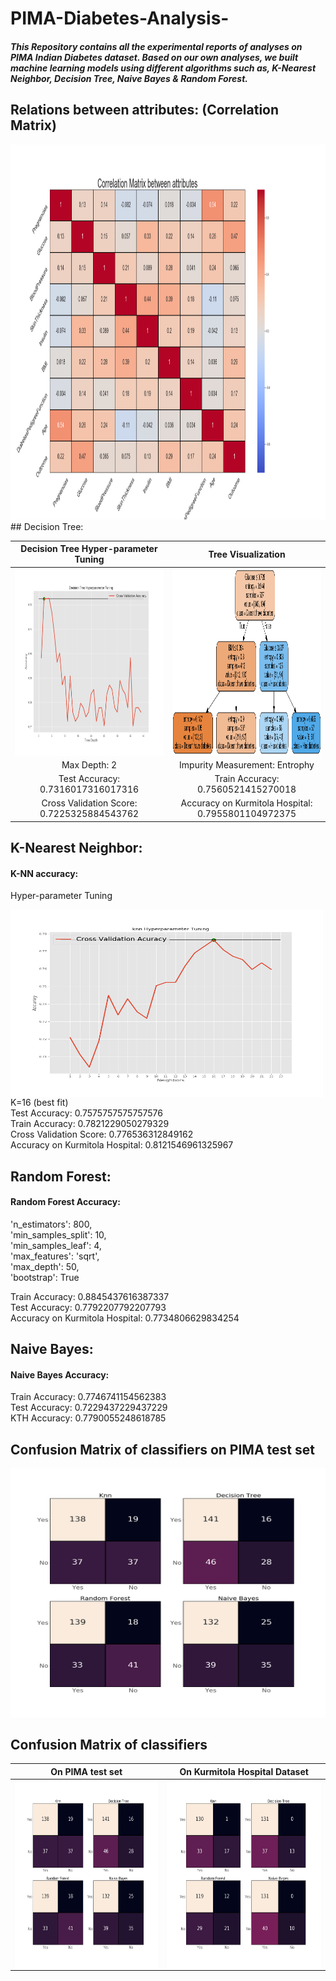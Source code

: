 # PIMA-Diabetes-Analysis-

##### This Repository contains all the experimental reports of analyses on PIMA Indian Diabetes dataset. Based on our own analyses, we built machine learning models using different algorithms such as, K-Nearest Neighbor, Decision Tree, Naive Bayes & Random Forest.


## Relations between attributes: (Correlation Matrix)
<img src="IMG/co_relation.png" width="1000" height="600" />
## Decision Tree:

Decision Tree Hyper-parameter Tuning | Tree Visualization 
:-------------------------:|:-------------------------:
<img src="IMG/Decision Tree Hyperparameter Tuning.png" width="500" height="300" align="center" /> | <img src="/IMG/tree.png" width="500" height="300" align="center" />
Max Depth: 2 | Impurity Measurement: Entrophy 
Test Accuracy: 0.7316017316017316 | Train Accuracy: 0.7560521415270018 
Cross Validation Score: 0.7225325884543762 | Accuracy on  Kurmitola Hospital: 0.7955801104972375 <br/>

## K-Nearest Neighbor:

#### K-NN accuracy:

Hyper-parameter Tuning

<img src="/IMG/knn Hyperparameter Tuning1.png" width="500" height="300" align="center" />
K=16 (best fit) <br/>
Test Accuracy: 0.7575757575757576 <br/>
Train Accuracy: 0.7821229050279329 <br/>
Cross Validation Score: 0.776536312849162 <br/>
Accuracy on  Kurmitola Hospital: 0.8121546961325967 <br/>

## Random Forest:

#### Random Forest Accuracy:
'n_estimators': 800, <br/>
'min_samples_split': 10, <br/>
'min_samples_leaf': 4, <br/>
'max_features': 'sqrt', <br/>
'max_depth': 50, <br/>
'bootstrap': True <br/>

Train Accuracy: 0.8845437616387337 <br/>
Test Accuracy: 0.7792207792207793 <br/>
Accuracy on Kurmitola Hospital: 0.7734806629834254 <br/>


## Naive Bayes:

#### Naive Bayes Accuracy:

Train Accuracy: 0.7746741154562383 <br/>
Test Accuracy: 0.7229437229437229 <br/>
KTH Accuracy: 0.7790055248618785


## Confusion Matrix of classifiers on PIMA test set

<img src="IMG/Confusion_Matrix.png" width="800" height="400" align="center" />


## Confusion Matrix of classifiers

On PIMA test set | On Kurmitola Hospital Dataset
:-------------------------:|:-------------------------:
<img src="IMG/Confusion_Matrix.png" width="500" height="300" align="center" /> | <img src="/IMG/Confusion_Matrix_KTH.png" width="500" height="300" align="center" />


